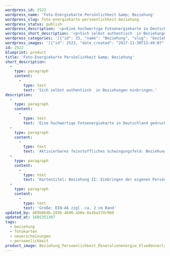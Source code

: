 ```yaml
---
wordpress_id: 2522
wordpress_name: 'Foto-Energiekarte Persönlichkeit &amp; Beziehung'
wordpress_slug: foto-energiekarte-persoenlichkeit-beziehung
wordpress_status: publish
wordpress_description: '<p>Eine hochwertige Fotoenergiekarte in Deutschland gedruckt und in Handarbeit laminiert.  Sie ist in Postkartengröße (DIN-A6) gut zu transportieren und kann auch auf den Körper aufgelegt werden.</p><p>Aktivierbares feinstoffliches Schwingungsfeld: Beziehung - Echtheit (Authentizität) - Sicherheit: Wunsch und Wille, die eigene Persönlichkeit authentisch in Beziehungen einzubringen.</p><p>Kartentitel: Beziehung II: Einbringen der eigenen Persönlichkeit. Reihe: Beziehung. Schwingungsebene: Grün</p><p>Größe: DIN-A6 zzgl. ca. 2 cm Rand<br />Andere Formate sind individuell für Sie innerhalb weniger Tage herstellbar. Bitte kontaktieren Sie uns hierfür unter <a href="mailto:info@elvedenverlag.de">info@elvedenverlag.de</a>.</p><p><a href="https://my.feenbaum.de/anwendung-energiebilder-foto-laminiert/">Anwendungshinweise</a>      <a href="https://my.feenbaum.de/produktinformationen-fotokarten/">Produktinformationen</a></p>'
wordpress_short_description: '<p>Sich selbst authentisch  in Beziehungen einbringen.<br /><em>Hinweis: Das Wasserzeichen „Elveden Verlag Energiebild“ wird nicht mit gedruckt</em></p>'
wordpress_categories: '[{"id": 33, "name": "Beziehung", "slug": "beziehung"}, {"id": 23, "name": "Fotokarten", "slug": "fotokarten"}, {"id": 66, "name": "Neuerscheinungen", "slug": "neuerscheinungen"}, {"id": 37, "name": "Pers\u00f6nlichkeit", "slug": "persoenlichkeit"}]'
wordpress_images: '[{"id": 2523, "date_created": "2017-11-30T13:49:07", "date_created_gmt": "2017-11-30T11:49:07", "date_modified": "2017-11-30T13:49:07", "date_modified_gmt": "2017-11-30T11:49:07", "src": "https://my.feenbaum.de/wp-content/uploads/2017/11/Beziehung_Persoenlichkeit_Mineralienenergie_Elvedenverlag_II-72_8x8-W.jpg", "name": "Beziehung_Persoenlichkeit_Mineralienenergie_Elvedenverlag_II-72_8x8-W", "alt": ""}]'
id: 2522
blueprint: product
title: 'Foto-Energiekarte Persönlichkeit &amp; Beziehung'
short_description:
  -
    type: paragraph
    content:
      -
        type: text
        text: 'Sich selbst authentisch  in Beziehungen einbringen.'
description:
  -
    type: paragraph
    content:
      -
        type: text
        text: 'Eine hochwertige Fotoenergiekarte in Deutschland gedruckt und in Handarbeit laminiert.  Sie ist in Postkartengröße (DIN-A6) gut zu transportieren und kann auch auf den Körper aufgelegt werden.'
  -
    type: paragraph
    content:
      -
        type: text
        text: 'Aktivierbares feinstoffliches Schwingungsfeld: Beziehung - Echtheit (Authentizität) - Sicherheit: Wunsch und Wille, die eigene Persönlichkeit authentisch in Beziehungen einzubringen.'
  -
    type: paragraph
    content:
      -
        type: text
        text: 'Kartentitel: Beziehung II: Einbringen der eigenen Persönlichkeit. Reihe: Beziehung. Schwingungsebene: Grün'
  -
    type: paragraph
    content:
      -
        type: text
        text: 'Größe: DIN-A6 zzgl. ca. 2 cm Rand'
updated_by: 489b06db-283b-4690-a50e-8a3ba37dc968
updated_at: 1685351307
tags:
  - beziehung
  - fotokarten
  - neuerscheinungen
  - persoenlichkeit
product_image: Beziehung_Persoenlichkeit_Mineralienenergie_Elvedenverlag_II-72_8x8-W.jpg
---
```


